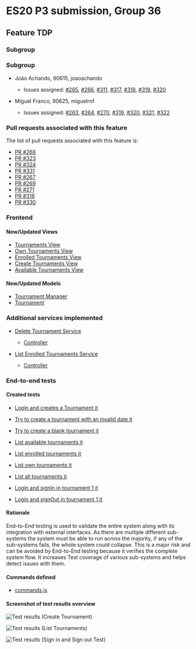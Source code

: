 # ES20 P3 submission, Group 36

## Feature TDP

### Subgroup

 ### Subgroup
 - João Achando, 90615, joaoachando
   + Issues assigned: [#265](https://github.com/tecnico-softeng/es20tg_36-project/issues/265), [#266](https://github.com/tecnico-softeng/es20tg_36-project/issues/266),
                      [#311](https://github.com/tecnico-softeng/es20tg_36-project/issues/311), [#317](https://github.com/tecnico-softeng/es20tg_36-project/issues/317),
                      [#318](https://github.com/tecnico-softeng/es20tg_36-project/issues/318), [#319](https://github.com/tecnico-softeng/es20tg_36-project/issues/319),
                      [#320](https://github.com/tecnico-softeng/es20tg_36-project/issues/320)
                      
 - Miguel Franco, 90625, miguelrnf
   + Issues assigned: [#263](https://github.com/tecnico-softeng/es20tg_36-project/issues/263), [#264](https://github.com/tecnico-softeng/es20tg_36-project/issues/264),
                      [#270](https://github.com/tecnico-softeng/es20tg_36-project/issues/270), [#319](https://github.com/tecnico-softeng/es20tg_36-project/issues/319),
                      [#320](https://github.com/tecnico-softeng/es20tg_36-project/issues/320), [#321](https://github.com/tecnico-softeng/es20tg_36-project/issues/321),
                      [#322](https://github.com/tecnico-softeng/es20tg_36-project/issues/322)

  
### Pull requests associated with this feature

The list of pull requests associated with this feature is:

 - [PR #268](https://github.com/tecnico-softeng/es20tg_36-project/pull/268)
 - [PR #323](https://github.com/tecnico-softeng/es20tg_36-project/pull/323)
 - [PR #324](https://github.com/tecnico-softeng/es20tg_36-project/pull/324)
 - [PR #331](https://github.com/tecnico-softeng/es20tg_36-project/pull/331)
 - [PR #267](https://github.com/tecnico-softeng/es20tg_36-project/pull/267)
 - [PR #269](https://github.com/tecnico-softeng/es20tg_36-project/pull/269)
 - [PR #271](https://github.com/tecnico-softeng/es20tg_36-project/pull/271)
 - [PR #316](https://github.com/tecnico-softeng/es20tg_36-project/pull/316)
 - [PR #330](https://github.com/tecnico-softeng/es20tg_36-project/pull/330)


### Frontend


#### New/Updated Views

 - [Tournaments View](https://github.com/tecnico-softeng/es20tg_36-project/blob/TdP-Tournament/dev/frontend/src/views/admin/TournamentsView.vue)
 - [Own Tournaments View](https://github.com/tecnico-softeng/es20tg_36-project/blob/TdP-Tournament/dev/frontend/src/views/student/tournament/OwnTournamentsView.vue)
 - [Enrolled Tournaments View](https://github.com/tecnico-softeng/es20tg_36-project/blob/TdP-Tournament/dev/frontend/src/views/student/tournament/EnrolledTournamentsView.vue)
 - [Create Tournaments View](https://github.com/tecnico-softeng/es20tg_36-project/blob/TdP-Tournament/dev/frontend/src/views/student/tournament/CreateTournamentsView.vue)
 - [Available Tournaments View](https://github.com/tecnico-softeng/es20tg_36-project/blob/TdP-Tournament/dev/frontend/src/views/student/tournament/AvailableTournamentsView.vue)

#### New/Updated Models

 - [Tournament Manager](https://github.com/tecnico-softeng/es20tg_36-project/blob/TdP-Tournament/dev/frontend/src/models/tournament/TournamentManager.ts)
 - [Tournament](https://github.com/tecnico-softeng/es20tg_36-project/blob/TdP-Tournament/dev/frontend/src/models/management/Tournament.ts)

### Additional services implemented

 - [Delete Tournament Service](https://github.com/tecnico-softeng/es20tg_36-project/blob/52835d9018499f06436e3ac512af803d9515fb55/backend/src/main/java/pt/ulisboa/tecnico/socialsoftware/tutor/tournament/TournamentService.java#L290) 
    + [Controller](https://github.com/tecnico-softeng/es20tg_36-project/blob/52835d9018499f06436e3ac512af803d9515fb55/backend/src/main/java/pt/ulisboa/tecnico/socialsoftware/tutor/tournament/api/TournamentController.java#L114)

 - [List Enrolled Tournaments Service](https://github.com/tecnico-softeng/es20tg_36-project/blob/52835d9018499f06436e3ac512af803d9515fb55/backend/src/main/java/pt/ulisboa/tecnico/socialsoftware/tutor/tournament/TournamentService.java#L131)
    + [Controller](https://github.com/tecnico-softeng/es20tg_36-project/blob/52835d9018499f06436e3ac512af803d9515fb55/backend/src/main/java/pt/ulisboa/tecnico/socialsoftware/tutor/tournament/api/TournamentController.java#L108)

### End-to-end tests

#### Created tests

 - [Login and creates a Tournament it](https://github.com/tecnico-softeng/es20tg_36-project/blob/52835d9018499f06436e3ac512af803d9515fb55/frontend/cypress/integration/student/createTournament.js#L11)
 - [Try to create a tournament with an invalid date it](https://github.com/tecnico-softeng/es20tg_36-project/blob/52835d9018499f06436e3ac512af803d9515fb55/frontend/cypress/integration/student/createTournament.js#L18)
 - [Try to create a blank tournament it](https://github.com/tecnico-softeng/es20tg_36-project/blob/52835d9018499f06436e3ac512af803d9515fb55/frontend/cypress/integration/student/createTournament.js#L26)
 
 - [List available tournaments it](https://github.com/tecnico-softeng/es20tg_36-project/blob/52835d9018499f06436e3ac512af803d9515fb55/frontend/cypress/integration/student/listTournament.js#L8)
 - [List enrolled tournaments it](https://github.com/tecnico-softeng/es20tg_36-project/blob/52835d9018499f06436e3ac512af803d9515fb55/frontend/cypress/integration/student/listTournament.js#L21)
 - [List own tournaments it](https://github.com/tecnico-softeng/es20tg_36-project/blob/52835d9018499f06436e3ac512af803d9515fb55/frontend/cypress/integration/student/listTournament.js#L34)
 - [List all tournaments it](https://github.com/tecnico-softeng/es20tg_36-project/blob/52835d9018499f06436e3ac512af803d9515fb55/frontend/cypress/integration/student/listTournament.js#L48)
 
 - [Login and signIn in tournament 1 it](https://github.com/tecnico-softeng/es20tg_36-project/blob/52835d9018499f06436e3ac512af803d9515fb55/frontend/cypress/integration/student/signIn%7CsignOut.js#L11)
 - [Login and signOut in tournament 1 it](https://github.com/tecnico-softeng/es20tg_36-project/blob/52835d9018499f06436e3ac512af803d9515fb55/frontend/cypress/integration/student/signIn%7CsignOut.js#L25)
 

#### Rationale
End-to-End testing is used to validate the entire system along with its integration with external interfaces. 
As there are multiple different sub-systems the system must be able to run across the majority, if any of the sub-systems 
fails, the whole system could collapse. This is a major risk and can be avoided by End-to-End testing because it verifies 
the complete system flow. It increases Test coverage of various sub-systems and helps detect issues with them.

#### Commands defined

 - [commands.js](https://github.com/tecnico-softeng/es20tg_36-project/blob/TdP-Tournament/dev/frontend/cypress/support/commands.js)

#### Screenshot of test results overview

![Test results (Create Tournament)](http://web.tecnico.ulisboa.pt/~joaoachando/ES/E2E/CreateTest.jpeg)

![Test results (List Tournaments)](http://web.tecnico.ulisboa.pt/~joaoachando/ES/E2E/ListTest.jpeg)

![Test results (Sign in and Sign out Test)](http://web.tecnico.ulisboa.pt/~joaoachando/ES/E2E/SignInOutTest.jpeg)
